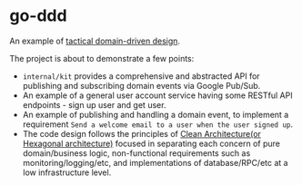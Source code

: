 # go-ddd
An example of [tactical domain-driven design](https://docs.microsoft.com/ko-kr/azure/architecture/microservices/model/tactical-ddd).

The project is about to demonstrate a few points:
- `internal/kit` provides a comprehensive and abstracted API for publishing and subscribing domain events via Google Pub/Sub.
- An example of a general user account service having some RESTful API endpoints - sign up user and get user.
- An example of publishing and handling a domain event, to implement a requirement `Send a welcome email to a user when the user signed up`.
- The code design follows the principles of [Clean Architecture(or Hexagonal architecture)](https://blog.cleancoder.com/uncle-bob/2012/08/13/the-clean-architecture.html) focused in
separating each concern of pure domain/business logic, non-functional requirements such as monitoring/logging/etc, and implementations of 
database/RPC/etc at a low infrastructure level.
